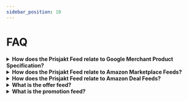 ```yaml
---
sidebar_position: 10
---
```


# FAQ

<details>
  <summary><strong>How does the Prisjakt Feed relate to Google Merchant Product Specification?</strong></summary>
    

Prisjakt feed specification is compatible with [Google Merchant](https://support.google.com/merchants/answer/7052112?hl=en) feeds. This means that if you have a Google Product feed, it can be used as a Prisjakt feed. In most cases the opposite is also true, you can use a Prisjakt Feed in systems that supports Google Product Feeds (although we do support some extra fields they may not be used by the other system).

</details>

<details>
  <summary><strong>How does the Prisjakt Feed relate to Amazon Marketplace Feeds?</strong></summary>
    
We support reading feeds formatted according to Amazon Marketplace format but with fewer data mapped than if you use our format.

</details>

<details>
  <summary><strong>How does the Prisjakt Feed relate to Amazon Deal Feeds?</strong></summary>
    
We support reading feeds formatted according to Amazon Deals format but with fewer data mapped than if you use our format.

</details>

<details>
  <summary><strong>What is the offer feed?</strong></summary>
    
Offer feed contains information about your products. It is the most common feed type and is used to update prices and stock status on Prisjakt.
</details>

<details>
  <summary><strong>What is the promotion feed?</strong></summary>
    
Promotions feed contains information about your promotions. It is used to update promotions on Prisjakt.
</details>